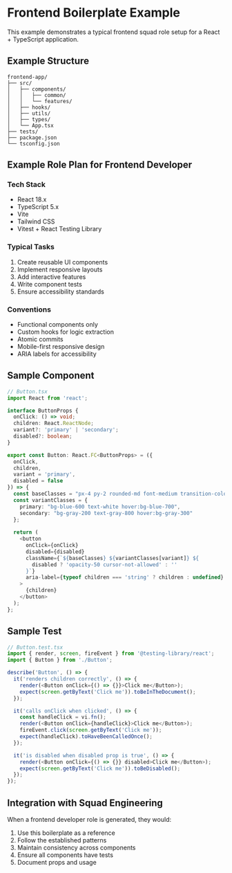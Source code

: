 # Frontend Boilerplate Example

This example demonstrates a typical frontend squad role setup for a React + TypeScript application.

## Example Structure

```
frontend-app/
├── src/
│   ├── components/
│   │   ├── common/
│   │   └── features/
│   ├── hooks/
│   ├── utils/
│   ├── types/
│   └── App.tsx
├── tests/
├── package.json
└── tsconfig.json
```

## Example Role Plan for Frontend Developer

### Tech Stack
- React 18.x
- TypeScript 5.x
- Vite
- Tailwind CSS
- Vitest + React Testing Library

### Typical Tasks
1. Create reusable UI components
2. Implement responsive layouts
3. Add interactive features
4. Write component tests
5. Ensure accessibility standards

### Conventions
- Functional components only
- Custom hooks for logic extraction
- Atomic commits
- Mobile-first responsive design
- ARIA labels for accessibility

## Sample Component

```typescript
// Button.tsx
import React from 'react';

interface ButtonProps {
  onClick: () => void;
  children: React.ReactNode;
  variant?: 'primary' | 'secondary';
  disabled?: boolean;
}

export const Button: React.FC<ButtonProps> = ({ 
  onClick, 
  children, 
  variant = 'primary',
  disabled = false 
}) => {
  const baseClasses = "px-4 py-2 rounded-md font-medium transition-colors";
  const variantClasses = {
    primary: "bg-blue-600 text-white hover:bg-blue-700",
    secondary: "bg-gray-200 text-gray-800 hover:bg-gray-300"
  };
  
  return (
    <button
      onClick={onClick}
      disabled={disabled}
      className={`${baseClasses} ${variantClasses[variant]} ${
        disabled ? 'opacity-50 cursor-not-allowed' : ''
      }`}
      aria-label={typeof children === 'string' ? children : undefined}
    >
      {children}
    </button>
  );
};
```

## Sample Test

```typescript
// Button.test.tsx
import { render, screen, fireEvent } from '@testing-library/react';
import { Button } from './Button';

describe('Button', () => {
  it('renders children correctly', () => {
    render(<Button onClick={() => {}}>Click me</Button>);
    expect(screen.getByText('Click me')).toBeInTheDocument();
  });

  it('calls onClick when clicked', () => {
    const handleClick = vi.fn();
    render(<Button onClick={handleClick}>Click me</Button>);
    fireEvent.click(screen.getByText('Click me'));
    expect(handleClick).toHaveBeenCalledOnce();
  });

  it('is disabled when disabled prop is true', () => {
    render(<Button onClick={() => {}} disabled>Click me</Button>);
    expect(screen.getByText('Click me')).toBeDisabled();
  });
});
```

## Integration with Squad Engineering

When a frontend developer role is generated, they would:
1. Use this boilerplate as a reference
2. Follow the established patterns
3. Maintain consistency across components
4. Ensure all components have tests
5. Document props and usage